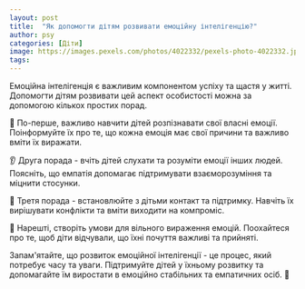 ```yaml
---
layout: post
title:  "Як допомогти дітям розвивати емоційну інтелігенцію?"
author: psy
categories: [Діти]
image: https://images.pexels.com/photos/4022332/pexels-photo-4022332.jpeg?auto=compress&cs=tinysrgb&fit=crop&h=627&w=1200
tags: 
---
```


Емоційна інтелігенція є важливим компонентом успіху та щастя у житті. Допомогти дітям розвивати цей аспект особистості можна за допомогою кількох простих порад. 

🧠 По-перше, важливо навчити дітей розпізнавати свої власні емоції. Поінформуйте їх про те, що кожна емоція має свої причини та важливо вміти їх виражати.

👂 Друга порада - вчіть дітей слухати та розуміти емоції інших людей. Поясніть, що емпатія допомагає підтримувати взаєморозуміння та міцнити стосунки.

🤝 Третя порада - встановлюйте з дітьми контакт та підтримку. Навчіть їх вирішувати конфлікти та вміти виходити на компроміс.

💭 Нарешті, створіть умови для вільного вираження емоцій. Поохайтеся про те, щоб діти відчували, що їхні почуття важливі та прийняті.

Запам'ятайте, що розвиток емоційної інтелігенції - це процес, який потребує часу та уваги. Підтримуйте дітей у їхньому розвитку та допомагайте їм виростати в емоційно стабільних та емпатичних осіб. 🌟


